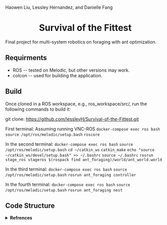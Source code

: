 Haowen Liu, Lessley Hernandez, and Danielle Fang

<h1 align="center">Survival of the Fittest</h1>

Final project for multi-system robotics on foraging with ant optimization. 

## Requirments 
- ROS -- tested on Melodic, but other versions may work.
- colcon -- used for building the application.

## Build
Once cloned in a ROS workspace, e.g., ros_workspace/src/, run the following commands to build it:

git clone: https://github.com/lessleyH/Survival-of-the-Fittest.git 

First terminal: 
Assuming running VNC-ROS 
 `docker-compose exec ros bash`
 `source /opt/ros/melodic/setup.bash`
`roscore`

In the second terminal:
`docker-compose exec ros bash`
`source /opt/ros/melodic/setup.bash`
`cd ~/catkin_ws`
`catkin_make`
`echo "source ~/catkin_ws/devel/setup.bash" >> ~/.bashrc`
`source ~/.bashrc`
`rosrun stage_ros stageros $(rospack find ant_foraging)/world/ant_world.world`

In the third terminal:
`docker-compose exec ros bash`
`source /opt/ros/melodic/setup.bash`
`rosrun ant_foraging controller`

In the fourth terminal:
`docker-compose exec ros bash`
`source /opt/ros/melodic/setup.bash`
`rosrun ant_foraging nest`

 ## Code Structure

<details>
<summary><b>Refrences</b></summary>
[1] M. Dorigo, V. Maniezzo, and A. Colorni, “The Ant System: Optimization by a colony of cooperating agents.” IEEE Transactions on Systems, Man, and Cybernetics–Part B, vol. 26, no. 1, 1996.

[2] Yee Zi Cong and S. G. Ponnambalam, “Mobile Robot Path Planning using Ant Colony Optimization”, 2009 IEEE/ ASME International Conference on Advanced Intelligent Mechatronics, Suntec Convention and Exhibition Center, Singapore, July 14-17, 2009 

[3] Yee Zi Cong and S. G. Ponnambalam, “Mobile Robot Path Planning using Ant Colony Optimization”, 2009 IEEE/ ASME International Conference on Advanced Intelligent Mechatronics, Suntec Convention and Exhibition Center, Singapore, July 14-17, 2009 

[4] R. Rashid, N. Perumal, I. Elamvazuthi, M. K. Tageldeen, M. K. A. Ahamed Khan and S. Parasuraman, "Mobile robot path planning using Ant Colony Optimization," 2016 2nd IEEE International Symposium on Robotics and Manufacturing Automation (ROMA), 2016, pp. 1-6, doi: 10.1109/ROMA.2016.7847836.

[5] Song-Hiang Chia, Kuo-Lan Su, Jr-Hung Guo, Cheng-Yun Chung, “Ant Colony System Based Mobile Robot Path Planning”, 2010 Fourth International Conference on Genetic and Evolutionary Computing.

[6] R. Uriol and A. Moran, “Mobile robot path planning in complex environments using ant colony optimization algorithm,” in 2017 3rd International Conference on Control, Automation and Robotics (ICCAR), Apr. 2017, pp. 15–21. doi: 10.1109/ICCAR.2017.7942653.

[7] Michael Brand, Michael Masuda, Nicole Wehner, Xiao-Hua Yu, “Ant Colony Optimization Algorithm for Robot Path Planning”, 2010 International Conf

[8] Daniel Angus,” Solving a unique Shortest Path problem using Ant Colony Optimization”, Communicated by T.Baeck, 2005

[9] Krentz, Timothy, et al. “A Modified Ant Colony Optimization Algorithm for Implementation on Multi-Core Robots.” 2015 Swarm/Human Blended Intelligence Workshop (SHBI), IEEE, 2015, pp. 1–6. DOI.org (Crossref), doi:10.1109/SHBI.2015.7321683.

[10] Yogita Gigras, Kusum Gupta, “Artificial Intelligence in Robot Path Planning”, International Journal of Soft Computing and Engineering (IJSCE) ISSN: 2231-2307, Volume-2, Issue-2, May 2012 

[11] Buniyamin N., Sariff N., Wan Ngah W.A.J., Mohamad Z., “Robot global path planning overview and a variation of ant colony system algorithm”, International Journal of Mathematics and Computers In Simulation. 

[12] L. M. Gambardella, E. D. Taillard, and G. Agazzi, “MACS-VRPTW: A multiple ant colony system for vehicle routing problems with time windows,” in New Ideas in Optimization, D. Corne et al., Eds. McGraw Hill, London, UK, 1999, pp. 63–76.

[13] Ricard V Sol ́e, Eric Bonabeau, Jordi Delgado, Pau Fern ́andez, and JesusMar ́ın. Pattern formation and optimization in army ant raids. Artificial Life, 6(3):219–226, 2000.

[14] A. Häger and A. Torkkeli-Johansson, ‘Simulated evolution of food foraging strategies of army ants’, Dissertation, 2019

[15] Hoff, Nicholas R., et al. “Two Foraging Algorithms for Robot Swarms Using Only Local Communication.” 2010 IEEE International Conference on Robotics and Biomimetics, 2010, pp. 123–30. IEEE Xplore, doi:10.1109/ROBIO.2010.5723314.

[16]CS540 Project - Eric Lloyd. http://pages.cs.wisc.edu/~elloyd/cs540Project/eric/elloyd-ants.html. Accessed 14 May 2021. 

[17] “Local ant system for allocating robot swarms to time-constrained tasks,” Journal of Computational Science, vol. 31, pp. 33–44, Feb. 2019, doi: 10.1016/j.jocs.2018.12.012.

[18] “A novel foraging algorithm for swarm robotics based on virtual pheromones and neural network,” Applied Soft Computing, vol. 90, p. 106156, May 2020, doi: 10.1016/j.asoc.2020.106156.

[19] C. Dimidov, G. Oriolo, and V. Trianni, “Random walks in swarm robotics: An experiment with Kilobots,” in Lecture Notes in Computer Science (including subseries Lecture Notes in Artificial Intelligence and Lecture Notes in Bioinformatics), vol. 9882. Springer Verlag, 2016, pp. 185–196.

</details>

